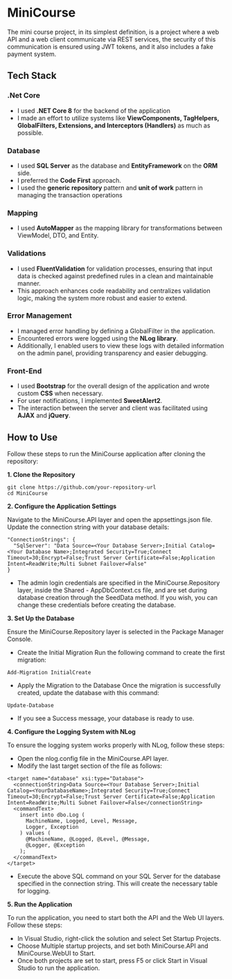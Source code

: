 # MiniCourse

The mini course project, in its simplest definition, is a project where a web API and a web client communicate via REST services, the security of this communication is ensured using JWT tokens, and it also includes a fake payment system.

## Tech Stack 

### .Net Core
- I used **.NET Core 8** for the backend of the application
- I made an effort to utilize systems like **ViewComponents, TagHelpers, GlobalFilters, Extensions, and Interceptors (Handlers)** as much as possible.

### Database 
- I used **SQL Server** as the database and **EntityFramework** on the **ORM** side.
- I preferred the **Code First** approach.
- I used the **generic repository** pattern and **unit of work** pattern in managing the transaction operations

### Mapping 
- I used **AutoMapper** as the mapping library for transformations between ViewModel, DTO, and Entity.

### Validations 
- I used **FluentValidation** for validation processes, ensuring that input data is checked against predefined rules in a clean and maintainable manner.
- This approach enhances code readability and centralizes validation logic, making the system more robust and easier to extend.

### Error Management 
- I managed error handling by defining a GlobalFilter in the application.
- Encountered errors were logged using the **NLog library**.
- Additionally, I enabled users to view these logs with detailed information on the admin panel, providing transparency and easier debugging.

### Front-End
- I used **Bootstrap** for the overall design of the application and wrote custom **CSS** when necessary.
- For user notifications, I implemented **SweetAlert2**.
- The interaction between the server and client was facilitated using **AJAX** and **jQuery**.

## How to Use

Follow these steps to run the MiniCourse application after cloning the repository:

**1. Clone the Repository**
```
git clone https://github.com/your-repository-url  
cd MiniCourse
```

**2. Configure the Application Settings**

Navigate to the MiniCourse.API layer and open the appsettings.json file. Update the connection string with your database details:
```
"ConnectionStrings": {  
  "SqlServer": "Data Source=<Your Database Server>;Initial Catalog=<Your Database Name>;Integrated Security=True;Connect Timeout=30;Encrypt=False;Trust Server Certificate=False;Application Intent=ReadWrite;Multi Subnet Failover=False"  
} 
```
- The admin login credentials are specified in the MiniCourse.Repository layer, inside the Shared - AppDbContext.cs file, and are set during database creation through the SeedData method. If you wish, you can change these credentials before creating the database.

**3. Set Up the Database**

Ensure the MiniCourse.Repository layer is selected in the Package Manager Console.
- Create the Initial Migration
Run the following command to create the first migration:
```
Add-Migration InitialCreate  
```
- Apply the Migration to the Database
Once the migration is successfully created, update the database with this command:
```
Update-Database  
```
- If you see a Success message, your database is ready to use.

**4. Configure the Logging System with NLog**

To ensure the logging system works properly with NLog, follow these steps:
- Open the nlog.config file in the MiniCourse.API layer.
- Modify the last target section of the file as follows:
```
<target name="database" xsi:type="Database">
  <connectionString>Data Source=<Your Database Server>;Initial Catalog=<YourDatabaseName>;Integrated Security=True;Connect Timeout=30;Encrypt=False;Trust Server Certificate=False;Application Intent=ReadWrite;Multi Subnet Failover=False</connectionString>
  <commandText>
    insert into dbo.Log (
      MachineName, Logged, Level, Message,
      Logger, Exception
    ) values (
      @MachineName, @Logged, @Level, @Message,
      @Logger, @Exception
    );
  </commandText>
</target>
```
- Execute the above SQL command on your SQL Server for the database specified in the connection string. This will create the necessary table for logging.

**5. Run the Application**

To run the application, you need to start both the API and the Web UI layers. Follow these steps:
- In Visual Studio, right-click the solution and select Set Startup Projects.
- Choose Multiple startup projects, and set both MiniCourse.API and MiniCourse.WebUI to Start.
- Once both projects are set to start, press F5 or click Start in Visual Studio to run the application.
  
